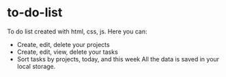 # to-do-list
To do list created with html, css, js.
Here you can:
- Create, edit, delete your projects
- Create, edit, view, delete your tasks
- Sort tasks by projects, today, and this week
All the data is saved in your local storage.
